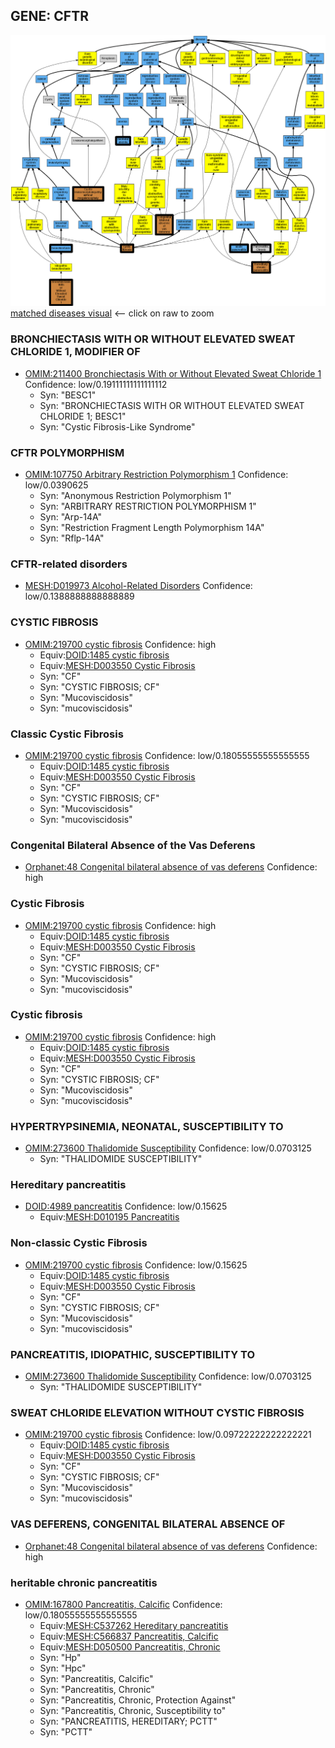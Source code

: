 
## GENE: CFTR

![image](CFTR.png)
[matched diseases visual](CFTR.png)  <-- click on raw to zoom


### BRONCHIECTASIS WITH OR WITHOUT ELEVATED SWEAT CHLORIDE 1, MODIFIER OF
 * [OMIM:211400 Bronchiectasis With or Without Elevated Sweat Chloride 1](http://beta.monarchinitiative.org/disease/OMIM:211400) Confidence: low/0.19111111111111112
    * Syn: "BESC1"
    * Syn: "BRONCHIECTASIS WITH OR WITHOUT ELEVATED SWEAT CHLORIDE 1; BESC1"
    * Syn: "Cystic Fibrosis-Like Syndrome"

### CFTR POLYMORPHISM
 * [OMIM:107750 Arbitrary Restriction Polymorphism 1](http://beta.monarchinitiative.org/disease/OMIM:107750) Confidence: low/0.0390625
    * Syn: "Anonymous Restriction Polymorphism 1"
    * Syn: "ARBITRARY RESTRICTION POLYMORPHISM 1"
    * Syn: "Arp-14A"
    * Syn: "Restriction Fragment Length Polymorphism 14A"
    * Syn: "Rflp-14A"

### CFTR-related disorders
 * [MESH:D019973 Alcohol-Related Disorders](http://beta.monarchinitiative.org/disease/MESH:D019973) Confidence: low/0.1388888888888889

### CYSTIC FIBROSIS
 * [OMIM:219700 cystic fibrosis](http://beta.monarchinitiative.org/disease/OMIM:219700) Confidence: high
    * Equiv:[DOID:1485 cystic fibrosis](http://beta.monarchinitiative.org/disease/DOID:1485)
    * Equiv:[MESH:D003550 Cystic Fibrosis](http://beta.monarchinitiative.org/disease/MESH:D003550)
    * Syn: "CF"
    * Syn: "CYSTIC FIBROSIS; CF"
    * Syn: "Mucoviscidosis"
    * Syn: "mucoviscidosis"

### Classic Cystic Fibrosis
 * [OMIM:219700 cystic fibrosis](http://beta.monarchinitiative.org/disease/OMIM:219700) Confidence: low/0.18055555555555555
    * Equiv:[DOID:1485 cystic fibrosis](http://beta.monarchinitiative.org/disease/DOID:1485)
    * Equiv:[MESH:D003550 Cystic Fibrosis](http://beta.monarchinitiative.org/disease/MESH:D003550)
    * Syn: "CF"
    * Syn: "CYSTIC FIBROSIS; CF"
    * Syn: "Mucoviscidosis"
    * Syn: "mucoviscidosis"

### Congenital Bilateral Absence of the Vas Deferens
 * [Orphanet:48 Congenital bilateral absence of vas deferens](http://beta.monarchinitiative.org/disease/Orphanet:48) Confidence: high

### Cystic Fibrosis
 * [OMIM:219700 cystic fibrosis](http://beta.monarchinitiative.org/disease/OMIM:219700) Confidence: high
    * Equiv:[DOID:1485 cystic fibrosis](http://beta.monarchinitiative.org/disease/DOID:1485)
    * Equiv:[MESH:D003550 Cystic Fibrosis](http://beta.monarchinitiative.org/disease/MESH:D003550)
    * Syn: "CF"
    * Syn: "CYSTIC FIBROSIS; CF"
    * Syn: "Mucoviscidosis"
    * Syn: "mucoviscidosis"

### Cystic fibrosis
 * [OMIM:219700 cystic fibrosis](http://beta.monarchinitiative.org/disease/OMIM:219700) Confidence: high
    * Equiv:[DOID:1485 cystic fibrosis](http://beta.monarchinitiative.org/disease/DOID:1485)
    * Equiv:[MESH:D003550 Cystic Fibrosis](http://beta.monarchinitiative.org/disease/MESH:D003550)
    * Syn: "CF"
    * Syn: "CYSTIC FIBROSIS; CF"
    * Syn: "Mucoviscidosis"
    * Syn: "mucoviscidosis"

### HYPERTRYPSINEMIA, NEONATAL, SUSCEPTIBILITY TO
 * [OMIM:273600 Thalidomide Susceptibility](http://beta.monarchinitiative.org/disease/OMIM:273600) Confidence: low/0.0703125
    * Syn: "THALIDOMIDE SUSCEPTIBILITY"

### Hereditary pancreatitis
 * [DOID:4989 pancreatitis](http://beta.monarchinitiative.org/disease/DOID:4989) Confidence: low/0.15625
    * Equiv:[MESH:D010195 Pancreatitis](http://beta.monarchinitiative.org/disease/MESH:D010195)

### Non-classic Cystic Fibrosis
 * [OMIM:219700 cystic fibrosis](http://beta.monarchinitiative.org/disease/OMIM:219700) Confidence: low/0.15625
    * Equiv:[DOID:1485 cystic fibrosis](http://beta.monarchinitiative.org/disease/DOID:1485)
    * Equiv:[MESH:D003550 Cystic Fibrosis](http://beta.monarchinitiative.org/disease/MESH:D003550)
    * Syn: "CF"
    * Syn: "CYSTIC FIBROSIS; CF"
    * Syn: "Mucoviscidosis"
    * Syn: "mucoviscidosis"

### PANCREATITIS, IDIOPATHIC, SUSCEPTIBILITY TO
 * [OMIM:273600 Thalidomide Susceptibility](http://beta.monarchinitiative.org/disease/OMIM:273600) Confidence: low/0.0703125
    * Syn: "THALIDOMIDE SUSCEPTIBILITY"

### SWEAT CHLORIDE ELEVATION WITHOUT CYSTIC FIBROSIS
 * [OMIM:219700 cystic fibrosis](http://beta.monarchinitiative.org/disease/OMIM:219700) Confidence: low/0.09722222222222221
    * Equiv:[DOID:1485 cystic fibrosis](http://beta.monarchinitiative.org/disease/DOID:1485)
    * Equiv:[MESH:D003550 Cystic Fibrosis](http://beta.monarchinitiative.org/disease/MESH:D003550)
    * Syn: "CF"
    * Syn: "CYSTIC FIBROSIS; CF"
    * Syn: "Mucoviscidosis"
    * Syn: "mucoviscidosis"

### VAS DEFERENS, CONGENITAL BILATERAL ABSENCE OF
 * [Orphanet:48 Congenital bilateral absence of vas deferens](http://beta.monarchinitiative.org/disease/Orphanet:48) Confidence: high

### heritable chronic pancreatitis
 * [OMIM:167800 Pancreatitis, Calcific](http://beta.monarchinitiative.org/disease/OMIM:167800) Confidence: low/0.18055555555555555
    * Equiv:[MESH:C537262 Hereditary pancreatitis](http://beta.monarchinitiative.org/disease/MESH:C537262)
    * Equiv:[MESH:C566837 Pancreatitis, Calcific](http://beta.monarchinitiative.org/disease/MESH:C566837)
    * Equiv:[MESH:D050500 Pancreatitis, Chronic](http://beta.monarchinitiative.org/disease/MESH:D050500)
    * Syn: "Hp"
    * Syn: "Hpc"
    * Syn: "Pancreatitis, Calcific"
    * Syn: "Pancreatitis, Chronic"
    * Syn: "Pancreatitis, Chronic, Protection Against"
    * Syn: "Pancreatitis, Chronic, Susceptibility to"
    * Syn: "PANCREATITIS, HEREDITARY; PCTT"
    * Syn: "PCTT"
